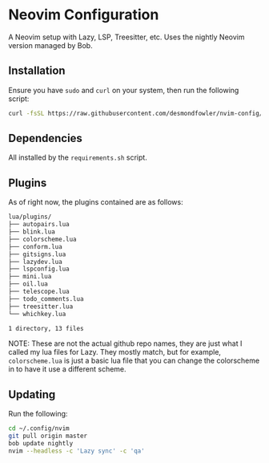 # Neovim Configuration

A Neovim setup with Lazy, LSP, Treesitter, etc. Uses the nightly Neovim version managed by Bob.

## Installation

Ensure you have `sudo` and `curl` on your system, then run the following script:

```bash
curl -fsSL https://raw.githubusercontent.com/desmondfowler/nvim-config/master/requirements.sh | bash
```

## Dependencies

All installed by the `requirements.sh` script. 

## Plugins

As of right now, the plugins contained are as follows:

```bash
lua/plugins/
├── autopairs.lua
├── blink.lua
├── colorscheme.lua
├── conform.lua
├── gitsigns.lua
├── lazydev.lua
├── lspconfig.lua
├── mini.lua
├── oil.lua
├── telescope.lua
├── todo_comments.lua
├── treesitter.lua
└── whichkey.lua

1 directory, 13 files
```

NOTE: These are not the actual github repo names, they are just what I called my lua files for Lazy. They mostly match, but for example, `colorscheme.lua` is just a basic lua file that you can change the colorscheme in to have it use a different scheme.

## Updating

Run the following:

```bash
cd ~/.config/nvim
git pull origin master
bob update nightly
nvim --headless -c 'Lazy sync' -c 'qa'
```
